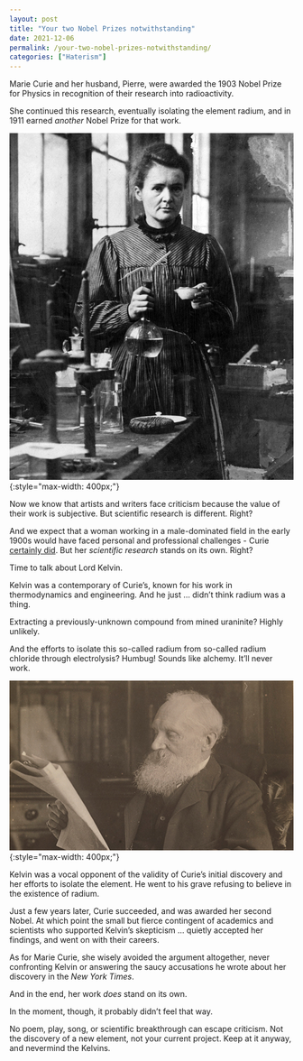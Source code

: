 ```yaml
---
layout: post
title: "Your two Nobel Prizes notwithstanding"
date: 2021-12-06
permalink: /your-two-nobel-prizes-notwithstanding/
categories: ["Haterism"]
---
```


Marie Curie and her husband, Pierre, were awarded the 1903 Nobel Prize for Physics in recognition of their research into radioactivity.

She continued this research, eventually isolating the element radium, and in 1911 earned _another_ Nobel Prize for that work.

![Photo of Marie Curie in her lab](/images/marie-curie.jpg){:style="max-width: 400px;"}

Now we know that artists and writers face criticism because the value of their work is subjective. But scientific research is different. Right?

And we expect that a woman working in a male-dominated field in the early 1900s would have faced personal and professional challenges - Curie [certainly did](https://www.npr.org/sections/krulwich/2010/12/14/132031977/don-t-come-to-stockholm-madame-curie-s-nobel-scandal). But her _scientific research_ stands on its own. Right?

Time to talk about Lord Kelvin.

Kelvin was a contemporary of Curie’s, known for his work in thermodynamics and engineering. And he just … didn’t think radium was a thing.

Extracting a previously-unknown compound from mined uraninite? Highly unlikely.

And the efforts to isolate this so-called radium from so-called radium chloride through electrolysis? Humbug! Sounds like alchemy. It’ll never work.

![Picture of Lord Kelvin reading](/images/lord-kelvin.jpg){:style="max-width: 400px;"}

Kelvin was a vocal opponent of the validity of Curie’s initial discovery and her efforts to isolate the element. He went to his grave refusing to believe in the existence of radium.

Just a few years later, Curie succeeded, and was awarded her second Nobel. At which point the small but fierce contingent of academics and scientists who supported Kelvin’s skepticism … quietly accepted her findings, and went on with their careers.

As for Marie Curie, she wisely avoided the argument altogether, never confronting Kelvin or answering the saucy accusations he wrote about her discovery in the _New York Times_.

And in the end, her work _does_ stand on its own.

In the moment, though, it probably didn’t feel that way.

No poem, play, song, or scientific breakthrough can escape criticism. Not the discovery of a new element, not your current project. Keep at it anyway, and nevermind the Kelvins.

